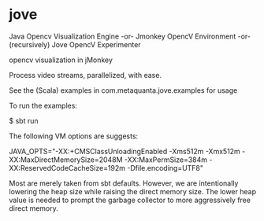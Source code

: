 jove
====
Java Opencv Visualization Engine
-or-
Jmonkey OpencV Environment
-or-
(recursively) Jove OpencV Experimenter

opencv visualization in jMonkey

Process video streams, parallelized, with ease.

See the (Scala) examples in com.metaquanta.jove.examples for usage

To run the examples:

$ sbt run

The following VM options are suggests:

JAVA_OPTS="-XX:+CMSClassUnloadingEnabled -Xms512m -Xmx512m -XX:MaxDirectMemorySize=2048M -XX:MaxPermSize=384m -XX:ReservedCodeCacheSize=192m -Dfile.encoding=UTF8"

Most are merely taken from sbt defaults. However, we are intentionally lowering the heap size while raising the direct memory size. The lower heap value is needed to prompt the garbage collector to more aggressively free direct memory.
